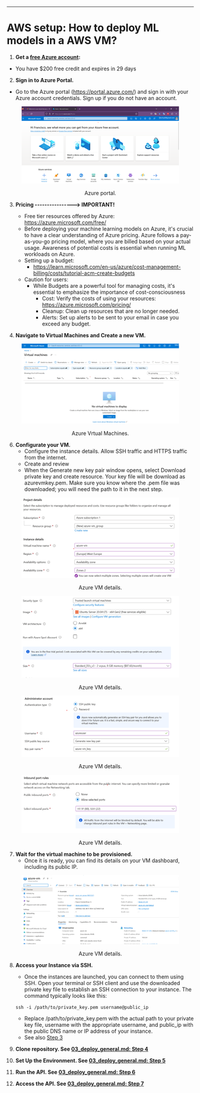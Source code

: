 
-------------------
# AWS setup: How to deploy ML models in a AWS VM?


1. **Get a  [free Azure account](https://azure.microsoft.com/en-us/free/):**
  - You have $200 free credit and expires in 29 days

2. **Sign in to Azure Portal.** 
  - Go to the Azure portal (https://portal.azure.com/) and sign in with your Azure account credentials. Sign up if you
    do not have an account.

<center><figure>
  <img
  src="../static/deployment/azure/azure_portal_01.png"
</figure></center>
<p style="text-align: center;">Azure portal.</p>

3. **Pricing ----------------> IMPORTANT!**
   - Free tier resources offered by Azure: https://azure.microsoft.com/free/
   - Before deploying your machine learning models on Azure, it's crucial to have a clear understanding of Azure pricing. Azure follows a pay-as-you-go pricing model, where you are billed based on your actual usage. Awareness of potential costs is essential when running ML workloads on Azure.
   - Setting up a budget:
      - https://learn.microsoft.com/en-us/azure/cost-management-billing/costs/tutorial-acm-create-budgets
   - Caution for users:
     - While Budgets are a powerful tool for managing costs, it's essential to emphasize the importance of cost-consciousness
       - Cost: Verify the costs of using your resources: https://azure.microsoft.com/pricing/
       - Cleanup: Clean up  resources that are no longer needed. 
       - Alerts: Set up alerts to be sent to your email in case you exceed any budget.

5. **Navigate to Virtual Machines and Create a new VM.** 

<center><figure>
  <img
  src="../static/deployment/azure/azure_vm_02.png"
</figure></center>
<p style="text-align: center;">Azure Vrtual Machines.</p>

6. **Configurate your VM.** 
   - Configure the instance details. Allow SSH traffic and HTTPS traffic from the internet.
   - Create and review
   - When the Generate new key pair window opens, select Download private key and create resource. Your key file will be
    download as azurevmkey.pem. Make sure you know where the .pem file was downloaded; you will need the path to it in
    the next step.

<center><figure>
  <img
  src="../static/deployment/azure/azure_details_03.png"
</figure></center>
<p style="text-align: center;">Azure VM details.</p>

<center><figure>
  <img
  src="../static/deployment/azure/azure_details_04.png"
</figure></center>
<p style="text-align: center;">Azure VM details.</p>

<center><figure>
  <img
  src="../static/deployment/azure/azure_details_05.png"
</figure></center>
<p style="text-align: center;">Azure VM details.</p>

<center><figure>
  <img
  src="../static/deployment/azure/azure_details_06.png"
</figure></center>
<p style="text-align: center;">Azure VM details.</p>

7.  **Wait for the virtual machine to be provisioned.**
    - Once it is ready, you can find its details on your VM dashboard, including its public IP.

<center><figure>
  <img
  src="../static/deployment/azure/azure_running_07.png"
</figure></center>
<p style="text-align: center;">Azure VM details.</p>

8.   **Access your Instance via SSH.** 
     - Once the instances are launched, you can connect to them using SSH. Open your terminal or SSH client and use the
      downloaded private key file to establish an SSH connection to your instance. The command typically looks like this:
     ```shell
     ssh -i /path/to/private_key.pem username@public_ip
     ```

     - Replace /path/to/private_key.pem with the actual path to your private key file, username with the appropriate
      username, and public_ip with the public DNS name or IP address of your instance.
     - See also [Step 3](03_deploy_general.md)

9.  **Clone repository. See [03_deploy_general.md: Step 4](03_deploy_general.md)**
10.  **Set Up the Environment. See [03_deploy_general.md: Step 5](03_deploy_general.md)**
11.  **Run the API. See [03_deploy_general.md: Step 6](03_deploy_general.md)**
12. **Access the API. See [03_deploy_general.md: Step 7](03_deploy_general.md)**  


